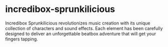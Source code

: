 # incredibox-sprunkilicious
Incredibox Sprunkilicious revolutionizes music creation with its unique collection of characters and sound effects. Each element has been carefully designed to deliver an unforgettable beatbox adventure that will get your fingers tapping.
